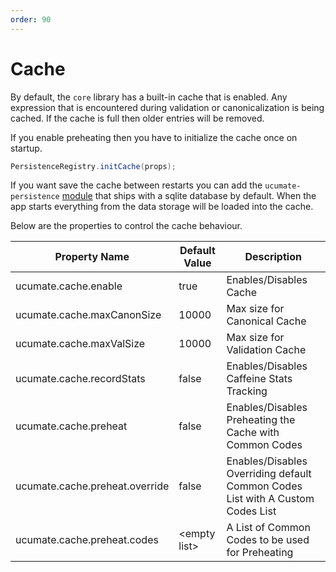 ```yaml
---
order: 90
---
```

# Cache

By default, the `core` library has a built-in cache that is enabled. Any expression that is encountered during validation
or canonicalization is being cached. If the cache is full then older entries will be removed.

If you enable preheating then you have to initialize the cache once on startup.
```java
PersistenceRegistry.initCache(props);
```

If you want save the cache between restarts you can add the `ucumate-persistence` [module](persistence.md) that ships with a sqlite database
by default. When the app starts everything from the data storage will be loaded into the cache.

Below are the properties to control the cache behaviour.

| Property Name                  | Default Value  | Description                                                                    |
|--------------------------------|----------------|--------------------------------------------------------------------------------|
| ucumate.cache.enable           | true           | Enables/Disables Cache                                                         |
| ucumate.cache.maxCanonSize     | 10000          | Max size for Canonical Cache                                                   |
| ucumate.cache.maxValSize       | 10000          | Max size for Validation Cache                                                  |
| ucumate.cache.recordStats      | false          | Enables/Disables Caffeine Stats Tracking                                       |
| ucumate.cache.preheat          | false          | Enables/Disables Preheating the Cache with Common Codes                        |
| ucumate.cache.preheat.override | false          | Enables/Disables Overriding default Common Codes List with A Custom Codes List |
| ucumate.cache.preheat.codes    | \<empty list\> | A List of Common Codes to be used for Preheating                               |